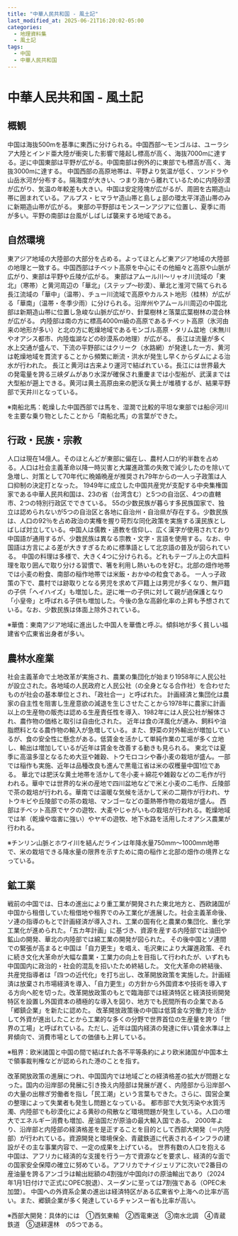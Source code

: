 ```yaml
---
title: "中華人民共和国 - 風土記"
last_modified_at: 2025-06-21T16:20:02-05:00
categories:
  - 地理資料集
  - 風土記
tags:
  - 中国
  - 中華人民共和国
---
```


# 中華人民共和国 - 風土記
## 概観
中国は海抜500mを基準に東西に分けられる。中国西部〜モンゴルは、ユーラシア大陸とインド亜大陸が衝突した影響で隆起し標高が高く、海抜7000mに達する。逆に中国東部は平野が広がる。中国南部は例外的に東部でも標高が高く、海抜3000mに達する。
中国西部の高原地帯は、平野より気温が低く、ツンドラや山岳氷河が分布する。隔海度が大きい、つまり海から離れているために内陸砂漠が広がり、気温の年較差も大きい。中国は安定陸塊が広がるが、周囲を古期造山帯に囲まれている。アルプス・ヒマラヤ造山帯と島しょ部の環太平洋造山帯のみに新期造山帯が広がる。
東部の平野部はモンスーンアジアに位置し、夏季に雨が多い。平野の南部は台風がしばしば襲来する地域である。

## 自然環境
東アジア地域の大陸部の大部分を占める。よってほとんど東アジア地域の大陸部の地理と一致する。中国西部はチベット高原を中心にその他細々と高原や山脈が広がり、東部は平野や丘陵が広がる。
東部はアムール川〜リャオ川流域の「東北」（寒帯）と黄河周辺の「華北」（ステップ〜砂漠）、華北と淮河で隔てられる長江流域の「華中」（温帯）、チュー川流域で高原やカルスト地形（桂林）が広がる「華南」（温帯・冬季少雨）に分けられる。沿岸州やアムール川周辺の中国北部は新期造山帯に位置し急峻な山脈が広がり、針葉樹林と落葉広葉樹林の混合林が広がる。
内陸部は南の方に標高4000m級の高原であるチベット高原（氷河由来の地形が多い）と北の方に乾燥地域であるモンゴル高原・タリム盆地（末無川やオアシス都市、内陸塩湖などの砂漠系の地理）が広がる。
長江は流量が多く水上交通が盛んで、下流の平野部にはクリーク（水路網）が発達した一方、黄河は乾燥地域を貫流することから頻繁に断流・洪水が発生し早くからダムによる治水が行われた。
長江と黄河は古来より運河で結ばれている。長江には世界最大の発電量を誇る三峡ダムがあり水深が確保され重慶までは小型船が、武漢までは大型船が遡上できる。黄河は黄土高原由来の肥沃な黄土が堆積するが、結果平野部で天井川となっている。

※南船北馬：乾燥した中国西部では馬を、湿潤で比較的平坦な東部では船＠河川を主要な乗り物としたことから「南船北馬」の言葉ができた。

## 行政・民族・宗教
人口は現在14億人。そのほとんどが東部に偏在し、農村人口が約半数を占める。人口は社会主義革命以降一時災害と大躍進政策の失敗で減少したのを除いて急増し、対策として70年代に晩婚晩産が推奨され79年からの一人っ子政策は人口抑制の決定打となった。
1949年に成立した中国共産党が支配する中央集権国家である中華人民共和国は、23の省（台湾含む）と5つの自治区、4つの直轄市、2つの特別行政区でできている。
55の少数民族が暮らす多民族国家で、独立は認められないが5つの自治区と各地に自治州・自治県が存在する。少数民族は、人口の92％を占め政治の実権を握り苛烈な同化政策を実施する漢民族としばしば対立している。中国人は儒教・道教を信仰し、広く漢字が使用されており中国語が通用するが、少数民族は異なる宗教・文字・言語を使用する。なお、中国語は方言による差が大きすぎるために標準語として北京語の普及が図られている。
中国の料理は多様で、大きく4つに分けられる。どれもテーブル上の大皿料理を取り囲んで取り分ける習慣で、箸を利用し熱いものを好む。北部の畑作地帯では小麦の粉食、南部の稲作地帯では米飯・おかゆの粒食である。
一人っ子政策の下で、農村では跡取りとなる男児を求めて戸籍上は男児が多くなり、無戸籍の子供「ヘイハイズ」も増加した。逆に唯一の子供に対して親が過保護となり「小皇帝」と呼ばれる子供も増加した。今後の急な高齢化率の上昇も予想されている。なお、少数民族は体面上除外されている。

※華僑：東南アジア地域に進出した中国人を華僑と呼ぶ。傾斜地が多く貧しい福建省や広東省出身者が多い。

## 農林水産業
社会主義革命で土地改革が実施され、農業の集団化が始まり1958年に人民公社が設立された。各地域の人民政府と人民公社（の全身となる合作社）を合わせたものが社会の基本単位とされ、「政社合一」と呼ばれた。
計画経済と集団化は農家の自主性を阻害し生産意欲の減退を生じさせたことから1978年に農家に計画以上の生産物の販売は認める生産責任性を導入、1982年には人民公社が解体され、農作物の価格と取引は自由化された。
近年は食の洋風化が進み、飼料や油脂燃料となる農作物の輸入が急増している。また、野菜の対外輸出が増加しているが、食の安全性に懸念がある。低賃金を活かして単純作業の工場が多く立地し、輸出は増加しているが近年は賃金を改善する動きも見られる。
東北では夏季に高温多湿となるため大豆や雑穀、トウモロコシや春小麦の栽培が盛ん。一部では稲作も実施、近年は品種改良も進んで黒竜江省は米の収穫量中国1位である。
華北では肥沃な黄土地帯を活かして冬小麦＋綿花や雑穀などの二毛作が行われる。華中では世界的な米の産地で四川盆地などで米と小麦の二毛作、丘陵部で茶の栽培が行われる。華南では温暖な気候を活かして米の二期作が行われ、サトウキビや丘陵部での茶の栽培、マンゴーなどの亜熱帯作物の栽培が盛ん。
西部はチベット高原でヤクの遊牧、大麦やじゃがいもの栽培が行われる。乾燥地域では羊（乾燥や塩害に強い）やヤギの遊牧、地下水路を活用したオアシス農業が行われる。

※チンリン山脈とホワイ川を結んだラインは年降水量750mm〜1000mm地帯で、米の栽培できる降水量の限界を示すために南の稲作と北部の畑作の境界となっている。

## 鉱工業
戦前の中国では、日本の進出により重工業が開発された東北地方と、西欧諸国が中国から租借していた租借地や租界でのみ工業化が進展した。社会主義革命後、ソ連の指導のもとで計画経済が導入され、工業の国有化と農業の集団化、重化学工業化が進められた。「五カ年計画」に基づき、資源を産する内陸部では油田や鉱山の開発、華北の内陸部では綿工業の開発が図られた。
その後中国とソ連間での緊張が高まると中国は「自力更生」を唱え、毛沢東により大躍進政策、それに続き文化大革命が大幅な農業・工業力の向上を目指して行われたが、いずれも中国国内に政治的・社会的混乱を招いたため終結した。
文化大革命の終結後、共産党指導者は「四つの近代化」を打ち出し、改革開放政策を実施した。計画経済は放棄され市場経済を導入、「自力更生」の方針から外国資本や技術を導入する方向へ舵を切った。改革開放政策のもとで臨海部では経済特区と経済技術開発特区を設置し外国資本の積極的な導入を図り、地方でも民間所有の企業である「郷鎮企業」を新たに認めた。
改革開放政策後の中国は低賃金な労働力を活かして外資が進出したことから工業的な多くの分野で世界首位の生産量を誇り「世界の工場」と呼ばれている。ただし、近年は国内経済の発達に伴い賃金水準は上昇傾向で、消費市場としての価値も上昇している。

※租界：欧米諸国と中国の間で結ばれた各不平等条約により欧米諸国が中国本土で領事裁判権などが認められた港のことを指す。

改革開放政策の進展につれ、中国国内では地域ごとの経済格差の拡大が問題となった。国内の沿岸部の発展に引き換え内陸部は発展が遅く、内陸部から沿岸部への大量の出稼ぎ労働者を指し「民工潮」という言葉もできた。さらに、国営企業の整理によって失業者も発生し問題となっている。
都市部で大気汚染や水質汚濁、内陸部でも砂漠化による黄砂の飛散など環境問題が発生している。人口の増大でエネルギー消費も増加、産油国だが原油の最大輸入国である。
2000年より、沿岸部と内陸部の経済格差を是正することを目的として西部大開発（＝内陸部）が行われている。資源開発と環境保全、青蔵鉄道に代表されるインフラの建設がその主な事業内容で、一定の成果を上げている。
世界有数の人口を抱える中国は、アフリカに経済的な支援を行う一方で資源などを要求し、経済的な面での国家安全保障の確立に努めている。アフリカでナイジェリアに次いで2番目の産油量を誇るアンゴラは輸出総額の4割強が中国向けの原油輸出であり（2024年1月1日付けで正式にOPEC脱退）、スーダンに至っては7割強である（OPEC未加盟）。
中国への外資系企業の進出は経済特区がある広東省や上海への比率が高い。また、郷鎮企業が多く発達しているチャンスー省も比率が高い。

※西部大開発：具体的には　①西気東輸　②西電東送　③南水北調　④青蔵鉄道　⑤退耕還林　の5つである。
